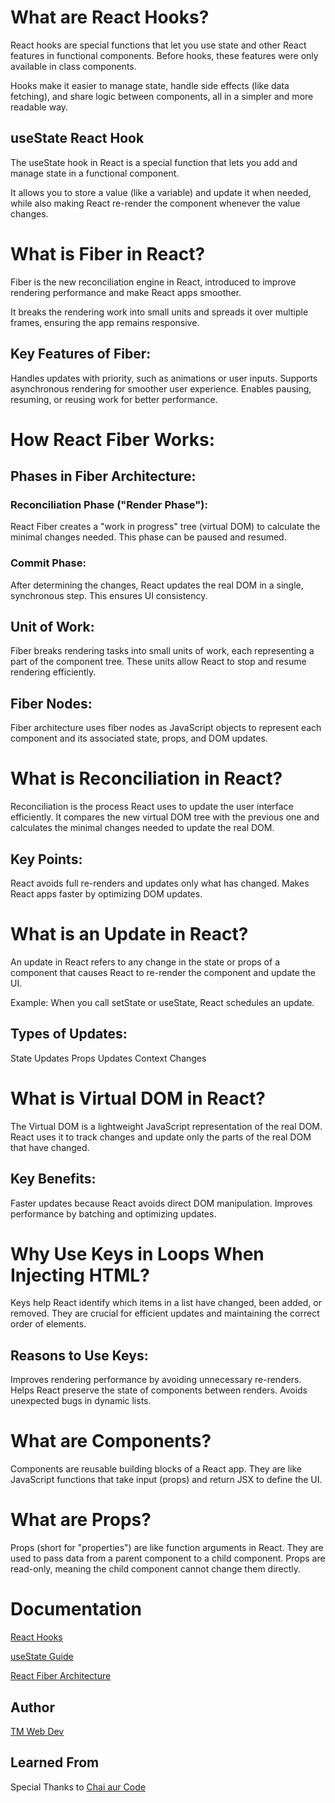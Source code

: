
# What are React Hooks?

React hooks are special functions that let you use state and other React features in functional components. Before hooks, these features were only available in class components. 

Hooks make it easier to manage state, handle side effects (like data fetching), and share logic between components, all in a simpler and more readable way.

## useState React Hook

The useState hook in React is a special function that lets you add and manage state in a functional component. 

It allows you to store a value (like a variable) and update it when needed, while also making React re-render the component whenever the value changes.

# What is Fiber in React?

Fiber is the new reconciliation engine in React, introduced to improve rendering performance and make React apps smoother. 

It breaks the rendering work into small units and spreads it over multiple frames, ensuring the app remains responsive.

## Key Features of Fiber:

Handles updates with priority, such as animations or user inputs.
Supports asynchronous rendering for smoother user experience.
Enables pausing, resuming, or reusing work for better performance.

# How React Fiber Works:

## Phases in Fiber Architecture:

### Reconciliation Phase ("Render Phase"):

React Fiber creates a "work in progress" tree (virtual DOM) to calculate the minimal changes needed. This phase can be paused and resumed.

### Commit Phase:

After determining the changes, React updates the real DOM in a single, synchronous step. This ensures UI consistency.

## Unit of Work:

Fiber breaks rendering tasks into small units of work, each representing a part of the component tree. These units allow React to stop and resume rendering efficiently.

## Fiber Nodes:
Fiber architecture uses fiber nodes as JavaScript objects to represent each component and its associated state, props, and DOM updates.


# What is Reconciliation in React?

Reconciliation is the process React uses to update the user interface efficiently. It compares the new virtual DOM tree with the previous one and calculates the minimal changes needed to update the real DOM.

## Key Points:

React avoids full re-renders and updates only what has changed.
Makes React apps faster by optimizing DOM updates.

# What is an Update in React?

An update in React refers to any change in the state or props of a component that causes React to re-render the component and update the UI.

Example:  When you call setState or useState, React schedules an update.

## Types of Updates:

State Updates
Props Updates
Context Changes

# What is Virtual DOM in React?

The Virtual DOM is a lightweight JavaScript representation of the real DOM. React uses it to track changes and update only the parts of the real DOM that have changed.

## Key Benefits:

Faster updates because React avoids direct DOM manipulation.
Improves performance by batching and optimizing updates.

# Why Use Keys in Loops When Injecting HTML?

Keys help React identify which items in a list have changed, been added, or removed. They are crucial for efficient updates and maintaining the correct order of elements.

## Reasons to Use Keys:

Improves rendering performance by avoiding unnecessary re-renders.
Helps React preserve the state of components between renders.
Avoids unexpected bugs in dynamic lists.

# What are Components?

Components are reusable building blocks of a React app. They are like JavaScript functions that take input (props) and return JSX to define the UI.

# What are Props?

Props (short for "properties") are like function arguments in React. They are used to pass data from a parent component to a child component. Props are read-only, meaning the child component cannot change them directly.

# Documentation

[React Hooks](https://react.dev/reference/react/hooks)

[useState Guide](https://react.dev/reference/react/useState)

[React Fiber Architecture](https://github.com/acdlite/react-fiber-architecture)

## Author

[TM Web Dev](https://www.github.com/tm-web-dev)

## Learned From

Special Thanks to [Chai aur Code](https://www.youtube.com/playlist?list=PLu71SKxNbfoDqgPchmvIsL4hTnJIrtige)

